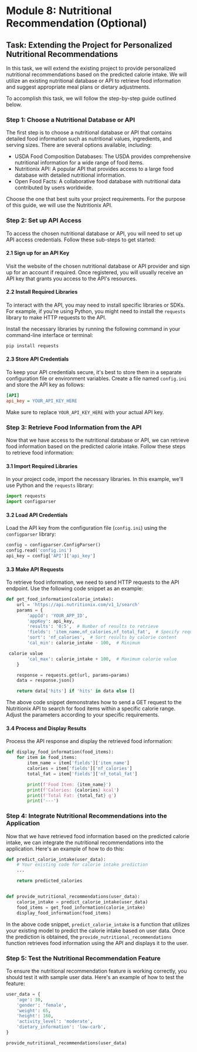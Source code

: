 # Module 8: Nutritional Recommendation (Optional)

## Task: Extending the Project for Personalized Nutritional Recommendations

In this task, we will extend the existing project to provide personalized nutritional recommendations based on the predicted calorie intake. We will utilize an existing nutritional database or API to retrieve food information and suggest appropriate meal plans or dietary adjustments.

To accomplish this task, we will follow the step-by-step guide outlined below.

### Step 1: Choose a Nutritional Database or API

The first step is to choose a nutritional database or API that contains detailed food information such as nutritional values, ingredients, and serving sizes. There are several options available, including:

- USDA Food Composition Databases: The USDA provides comprehensive nutritional information for a wide range of food items.
- Nutritionix API: A popular API that provides access to a large food database with detailed nutritional information.
- Open Food Facts: A collaborative food database with nutritional data contributed by users worldwide.

Choose the one that best suits your project requirements. For the purpose of this guide, we will use the Nutritionix API.

### Step 2: Set up API Access

To access the chosen nutritional database or API, you will need to set up API access credentials. Follow these sub-steps to get started:

#### 2.1 Sign up for an API Key

Visit the website of the chosen nutritional database or API provider and sign up for an account if required. Once registered, you will usually receive an API key that grants you access to the API's resources.

#### 2.2 Install Required Libraries

To interact with the API, you may need to install specific libraries or SDKs. For example, if you're using Python, you might need to install the `requests` library to make HTTP requests to the API.

Install the necessary libraries by running the following command in your command-line interface or terminal:

```bash
pip install requests
```

#### 2.3 Store API Credentials

To keep your API credentials secure, it's best to store them in a separate configuration file or environment variables. Create a file named `config.ini` and store the API key as follows:

```ini
[API]
api_key = YOUR_API_KEY_HERE
```

Make sure to replace `YOUR_API_KEY_HERE` with your actual API key.

### Step 3: Retrieve Food Information from the API

Now that we have access to the nutritional database or API, we can retrieve food information based on the predicted calorie intake. Follow these steps to retrieve food information:

#### 3.1 Import Required Libraries

In your project code, import the necessary libraries. In this example, we'll use Python and the `requests` library:

```python
import requests
import configparser
```

#### 3.2 Load API Credentials

Load the API key from the configuration file (`config.ini`) using the `configparser` library:

```python
config = configparser.ConfigParser()
config.read('config.ini')
api_key = config['API']['api_key']
```

#### 3.3 Make API Requests

To retrieve food information, we need to send HTTP requests to the API endpoint. Use the following code snippet as an example:

```python
def get_food_information(calorie_intake):
    url = 'https://api.nutritionix.com/v1_1/search'
    params = {
        'appId': 'YOUR_APP_ID',
        'appKey': api_key,
        'results': '0:5',  # Number of results to retrieve
        'fields': 'item_name,nf_calories,nf_total_fat',  # Specify required fields
        'sort': 'nf_calories',  # Sort results by calorie content
        'cal_min': calorie_intake - 100,  # Minimum

 calorie value
        'cal_max': calorie_intake + 100,  # Maximum calorie value
    }

    response = requests.get(url, params=params)
    data = response.json()

    return data['hits'] if 'hits' in data else []
```

The above code snippet demonstrates how to send a GET request to the Nutritionix API to search for food items within a specific calorie range. Adjust the parameters according to your specific requirements.

#### 3.4 Process and Display Results

Process the API response and display the retrieved food information:

```python
def display_food_information(food_items):
    for item in food_items:
        item_name = item['fields']['item_name']
        calories = item['fields']['nf_calories']
        total_fat = item['fields']['nf_total_fat']

        print(f'Food Item: {item_name}')
        print(f'Calories: {calories} kcal')
        print(f'Total Fat: {total_fat} g')
        print('---')
```

### Step 4: Integrate Nutritional Recommendations into the Application

Now that we have retrieved food information based on the predicted calorie intake, we can integrate the nutritional recommendations into the application. Here's an example of how to do this:

```python
def predict_calorie_intake(user_data):
    # Your existing code for calorie intake prediction
    ...

    return predicted_calories


def provide_nutritional_recommendations(user_data):
    calorie_intake = predict_calorie_intake(user_data)
    food_items = get_food_information(calorie_intake)
    display_food_information(food_items)
```

In the above code snippet, `predict_calorie_intake` is a function that utilizes your existing model to predict the calorie intake based on user data. Once the prediction is obtained, the `provide_nutritional_recommendations` function retrieves food information using the API and displays it to the user.

### Step 5: Test the Nutritional Recommendation Feature

To ensure the nutritional recommendation feature is working correctly, you should test it with sample user data. Here's an example of how to test the feature:

```python
user_data = {
    'age': 30,
    'gender': 'female',
    'weight': 65,
    'height': 160,
    'activity_level': 'moderate',
    'dietary_information': 'low-carb',
}

provide_nutritional_recommendations(user_data)
```
